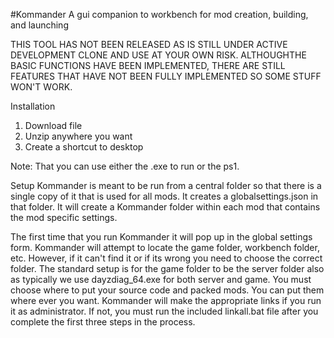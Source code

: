 #Kommander
 A gui companion to workbench for mod creation, building, and launching

THIS TOOL HAS NOT BEEN RELEASED AS IS STILL UNDER ACTIVE DEVELOPMENT CLONE AND USE AT YOUR OWN RISK. 
ALTHOUGHTHE BASIC FUNCTIONS HAVE BEEN IMPLEMENTED, THERE ARE STILL FEATURES THAT HAVE NOT BEEN FULLY  IMPLEMENTED SO SOME STUFF WON'T WORK. 

Installation
1. Download file
2. Unzip anywhere you want
3. Create a shortcut to desktop

Note: That you can use either the .exe to run or the ps1. 

Setup
Kommander is meant to be run from a central folder so that there is a single copy of it that is used for all mods. It creates a globalsettings.json in that folder.  It will create a Kommander folder within each mod that contains the mod specific settings.

The first time that you run Kommander it will pop up in the global settings form.  Kommander will attempt to locate the game folder, workbench folder, etc.  However, if it can't find it or if its wrong you need to choose the correct folder. The standard setup is for the game folder to be the server folder also as typically we use dayzdiag_64.exe for both server and game.  You must choose where to put your source code and packed mods.  You can put them where ever you want. Kommander will make the appropriate links if you run it as administrator.  If not, you must run the included linkall.bat file after you complete the first three steps in the process.

